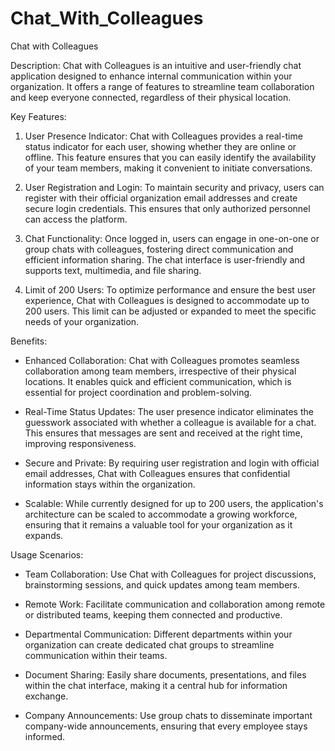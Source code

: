 # Chat_With_Colleagues
Chat with Colleagues

Description:
Chat with Colleagues is an intuitive and user-friendly chat application designed to enhance internal communication within your organization. It offers a range of features to streamline team collaboration and keep everyone connected, regardless of their physical location.

Key Features:

1. User Presence Indicator: Chat with Colleagues provides a real-time status indicator for each user, showing whether they are online or offline. This feature ensures that you can easily identify the availability of your team members, making it convenient to initiate conversations.

2. User Registration and Login: To maintain security and privacy, users can register with their official organization email addresses and create secure login credentials. This ensures that only authorized personnel can access the platform.

3. Chat Functionality: Once logged in, users can engage in one-on-one or group chats with colleagues, fostering direct communication and efficient information sharing. The chat interface is user-friendly and supports text, multimedia, and file sharing.

4. Limit of 200 Users: To optimize performance and ensure the best user experience, Chat with Colleagues is designed to accommodate up to 200 users. This limit can be adjusted or expanded to meet the specific needs of your organization.

Benefits:

- Enhanced Collaboration: Chat with Colleagues promotes seamless collaboration among team members, irrespective of their physical locations. It enables quick and efficient communication, which is essential for project coordination and problem-solving.

- Real-Time Status Updates: The user presence indicator eliminates the guesswork associated with whether a colleague is available for a chat. This ensures that messages are sent and received at the right time, improving responsiveness.

- Secure and Private: By requiring user registration and login with official email addresses, Chat with Colleagues ensures that confidential information stays within the organization.

- Scalable: While currently designed for up to 200 users, the application's architecture can be scaled to accommodate a growing workforce, ensuring that it remains a valuable tool for your organization as it expands.

Usage Scenarios:

- Team Collaboration: Use Chat with Colleagues for project discussions, brainstorming sessions, and quick updates among team members.

- Remote Work: Facilitate communication and collaboration among remote or distributed teams, keeping them connected and productive.

- Departmental Communication: Different departments within your organization can create dedicated chat groups to streamline communication within their teams.

- Document Sharing: Easily share documents, presentations, and files within the chat interface, making it a central hub for information exchange.

- Company Announcements: Use group chats to disseminate important company-wide announcements, ensuring that every employee stays informed.
